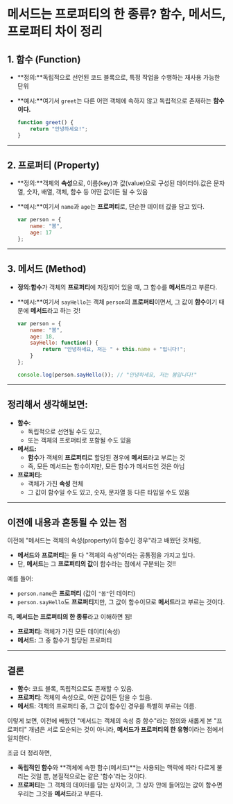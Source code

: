 메서드는 프로퍼티의 한 종류? 함수, 메서드, 프로퍼티 차이 정리
===
## 1. 함수 (Function)

- **정의:**독립적으로 선언된 코드 블록으로, 특정 작업을 수행하는 재사용 가능한 단위
- **예시:**여기서 `greet`는 다른 어떤 객체에 속하지 않고 독립적으로 존재하는 **함수이다.**
    
    ```jsx
    function greet() {
        return "안녕하세요!";
    }
    ```
    

---

## 2. 프로퍼티 (Property)

- **정의:**객체의 **속성**으로, 이름(key)과 값(value)으로 구성된 데이터야.값은 문자열, 숫자, 배열, 객체, 함수 등 어떤 값이든 될 수 있음
- **예시:**여기서 `name`과 `age`는 **프로퍼티**로, 단순한 데이터 값을 담고 있다.
    
    ```jsx
    var person = {
        name: "봄",
        age: 17
    };
    ```
    

---

## 3. 메서드 (Method)

- **정의:함수**가 객체의 **프로퍼티**에 저장되어 있을 때, 그 함수를 **메서드**라고 부른다.
- **예시:**여기서 `sayHello`는 객체 `person`의 **프로퍼티**이면서, 그 값이 **함수**이기 때문에 **메서드**라고 하는 것!
    
    ```jsx
    var person = {
        name: "봄",
        age: 18,
        sayHello: function() {
            return "안녕하세요, 저는 " + this.name + "입니다!";
        }
    };
    
    console.log(person.sayHello()); // "안녕하세요, 저는 봄입니다!"
    
    ```
    

---

## **정리해서 생각해보면:**

- **함수:**
    - 독립적으로 선언될 수도 있고,
    - 또는 객체의 프로퍼티로 포함될 수도 있음
- **메서드:**
    - **함수**가 객체의 **프로퍼티**로 할당된 경우에 **메서드**라고 부르는 것
    - 즉, 모든 메서드는 함수이지만, 모든 함수가 메서드인 것은 아님
- **프로퍼티:**
    - 객체가 가진 **속성** 전체
    - 그 값이 함수일 수도 있고, 숫자, 문자열 등 다른 타입일 수도 있음

---

## 이전에 내용과 혼동될 수 있는 점

이전에 "메서드는 객체의 속성(property)이 함수인 경우"라고 배웠던 것처럼,

- **메서드**와 **프로퍼티**는 둘 다 "객체의 속성"이라는 공통점을 가지고 있다.
- 단, **메서드**는 그 **프로퍼티의 값**이 함수라는 점에서 구분되는 것!!

예를 들어:

- `person.name`은 **프로퍼티** (값이 `"봄"`인 데이터)
- `person.sayHello`도 **프로퍼티**지만, 그 값이 함수이므로 **메서드**라고 부르는 것이다.

즉, **메서드는 프로퍼티의 한 종류**라고 이해하면 됨!

- **프로퍼티:** 객체가 가진 모든 데이터(속성)
- **메서드:** 그 중 함수가 할당된 프로퍼티

---

## **결론**

- **함수**: 코드 블록, 독립적으로도 존재할 수 있음.
- **프로퍼티**: 객체의 속성으로, 어떤 값이든 담을 수 있음.
- **메서드**: 객체의 프로퍼티 중, 그 값이 함수인 경우를 특별히 부르는 이름.

이렇게 보면, 이전에 배웠던 "메서드는 객체의 속성 중 함수"라는 정의와 새롭게 본 "프로퍼티" 개념은 서로 모순되는 것이 아니라, **메서드가 프로퍼티의 한 유형**이라는 점에서 일치한다.

조금 더 정리하면,

- **독립적인 함수**와 **객체에 속한 함수(메서드)**는 사용되는 맥락에 따라 다르게 불리는 것일 뿐, 본질적으로는 같은 '함수'라는 것이다.
- **프로퍼티**는 그 객체의 데이터를 담는 상자이고, 그 상자 안에 들어있는 값이 함수면 우리는 그것을 **메서드**라고 부른다.